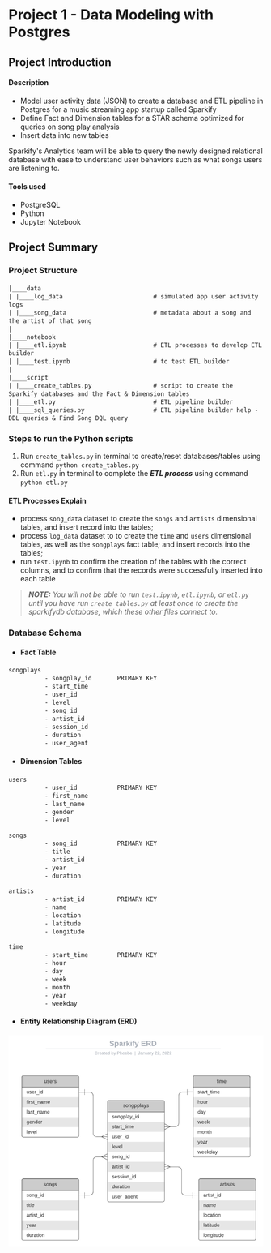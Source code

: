 # Project 1 - Data Modeling with Postgres

## Project Introduction

#### Description
* Model user activity data (JSON) to create a database and ETL pipeline in Postgres for a music streaming app startup called Sparkify
* Define Fact and Dimension tables for a STAR schema optimized for queries on song play analysis
* Insert data into new tables

Sparkify's Analytics team will be able to query the newly designed relational database with ease to understand user behaviors such as what songs users are listening to.

#### Tools used
* PostgreSQL
* Python
* Jupyter Notebook


## Project Summary

### Project Structure 

```
|____data
| |____log_data                         # simulated app user activity logs
| |____song_data                        # metadata about a song and the artist of that song
|
|____notebook
| |____etl.ipynb                        # ETL processes to develop ETL builder 
| |____test.ipynb                       # to test ETL builder
|
|____script
| |____create_tables.py                 # script to create the Sparkify databases and the Fact & Dimension tables
| |____etl.py                           # ETL pipeline builder
| |____sql_queries.py                   # ETL pipeline builder help - DDL queries & Find Song DQL query
```


### Steps to run the Python scripts
1. Run `create_tables.py` in terminal to create/reset databases/tables using command ```python create_tables.py```
2. Run `etl.py` in terminal to complete the ***ETL process*** using command ```python etl.py```

#### ETL Processes Explain
* process `song_data` dataset to create the `songs` and `artists` dimensional tables, and insert record into the tables;
* process `log_data` dataset to to create the `time` and `users` dimensional tables, as well as the `songplays` fact table; and insert records into the tables;
* run `test.ipynb` to confirm the creation of the tables with the correct columns, and to confirm that the records were successfully inserted into each table


> ***NOTE:** You will not be able to run `test.ipynb`, `etl.ipynb`, or `etl.py` until you have run `create_tables.py` at least once to create the sparkifydb database, which these other files connect to.*




### Database Schema 

* #### Fact Table 


```
songplays 
          - songplay_id       PRIMARY KEY
          - start_time
          - user_id
          - level
          - song_id
          - artist_id
          - session_id
          - duration
          - user_agent
```

* #### Dimension Tables


```
users 
          - user_id           PRIMARY KEY
          - first_name
          - last_name
          - gender
          - level
```
```
songs 
          - song_id           PRIMARY KEY
          - title
          - artist_id
          - year
          - duration
```
```
artists 
          - artist_id         PRIMARY KEY
          - name
          - location
          - latitude
          - longitude
```
```
time 
          - start_time        PRIMARY KEY
          - hour
          - day
          - week
          - month
          - year
          - weekday
```
* #### Entity Relationship Diagram (ERD)

![](https://github.com/phphoebe/Udacity-Data-Engineering-Nanodegree/blob/master/Project%201-Data%20Modeling%20with%20Postgres/Sparkify%20ERD.png)
